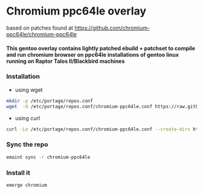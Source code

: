 # Chromium ppc64le overlay

based on patches found at https://github.com/chromium-ppc64le/chromium-ppc64le


#### This gentoo overlay contains lightly patched ebuild + patchset to compile and run chromium browser on ppc64le installations of gentoo linux running on Raptor Talos II/Blackbird machines

### Installation

- using wget
```sh
mkdir -p /etc/portage/repos.conf
wget  -O /etc/portage/repos.conf/chromium-ppc64le.conf https://raw.githubusercontent.com/gyakovlev/chromium-ppc64le/master/scripts/chromium-ppc64le.conf
```

- using curl
```sh
curl -Lo /etc/portage/repos.conf/chromium-ppc64le.conf --create-dirs https://raw.githubusercontent.com/gyakovlev/chromium-ppc64le/master/scripts/chromium-ppc64le.conf
```

### Sync the repo

```sh
emaint sync -r chromium-ppc64le
```

### Install it

```sh
emerge chromium
```
